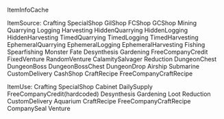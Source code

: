 ItemInfoCache


ItemSource:
Crafting
SpecialShop
GilShop
FCShop
GCShop
Mining
Quarrying
Logging
Harvesting
HiddenQuarrying
HiddenLogging
HiddenHarvesting
TimedQuarrying
TimedLogging
TimedHarvesting
EphemeralQuarrying
EphemeralLogging
EphemeralHarvesting
Fishing
Spearfishing
Monster
Fate
Desynthesis
Gardening
FreeCompanyCredit
FixedVenture
RandomVenture
CalamitySalvager
Reduction
DungeonChest
DungeonBoss
DungeonBossChest
DungeonDrop
Airship
Submarine
CustomDelivery
CashShop
CraftRecipe
FreeCompanyCraftRecipe


ItemUse:
Crafting
SpecialShop
Cabinet
DailySupply
FreeCompanyCredit(hardcoded)
Desynthesis
Gardening
Loot
Reduction
CustomDelivery
Aquarium
CraftRecipe
FreeCompanyCraftRecipe
CompanySeal
Venture